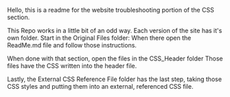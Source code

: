 Hello, this is a readme for the website troubleshooting portion of the CSS section.

This Repo works in a little bit of an odd way. Each version of the site has it's own folder. Start in the Original Files folder:
When there open the ReadMe.md file and follow those instructions. 

When done with that section, open the files in the CSS_Header folder
Those files have the CSS written into the header file. 

Lastly, the External CSS Reference File folder has the last step, taking those CSS styles and putting them into an external, referenced CSS file. 
